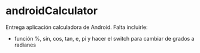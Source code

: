 # androidCalculator
Entrega aplicación calculadora de Android. Falta incluirle:
- función %, sin, cos, tan, e, pi y hacer el switch para cambiar de grados a radianes
